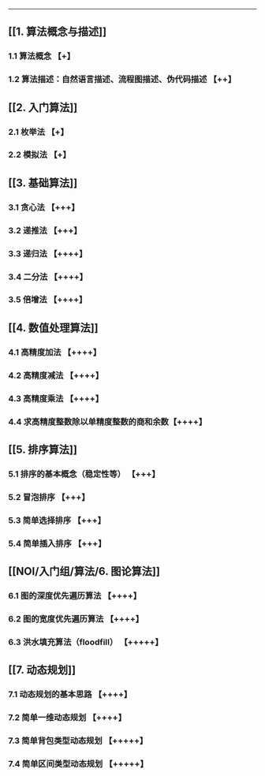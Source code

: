 ---
## [[1. 算法概念与描述]]
### 1.1 算法概念 【+】
### 1.2 算法描述：自然语言描述、流程图描述、伪代码描述 【++】
## [[2. 入门算法]]
### 2.1 枚举法 【+】
### 2.2 模拟法 【+】
## [[3. 基础算法]]
### 3.1 贪心法 【+++】
### 3.2 递推法 【+++】
### 3.3 递归法 【++++】
### 3.4 二分法 【++++】
### 3.5 倍增法 【++++】
## [[4. 数值处理算法]]
### 4.1 高精度加法 【++++】
### 4.2 高精度减法 【++++】
### 4.3 高精度乘法 【++++】
### 4.4 求高精度整数除以单精度整数的商和余数【++++】
## [[5. 排序算法]]
### 5.1 排序的基本概念（稳定性等） 【+++】
### 5.2 冒泡排序 【+++】
### 5.3 简单选择排序 【+++】
### 5.4 简单插入排序 【+++】
## [[NOI/入门组/算法/6. 图论算法]]
### 6.1 图的深度优先遍历算法 【++++】
### 6.2 图的宽度优先遍历算法 【++++】
### 6.3 洪水填充算法（floodfill） 【+++++】
## [[7. 动态规划]]
### 7.1 动态规划的基本思路 【++++】
### 7.2 简单一维动态规划 【++++】
### 7.3 简单背包类型动态规划 【+++++】
### 7.4 简单区间类型动态规划 【+++++】